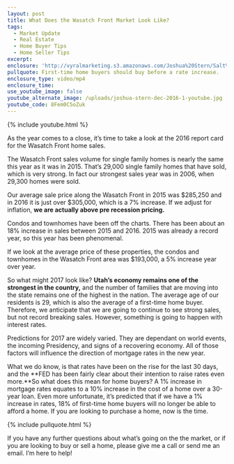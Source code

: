 ```yaml
---
layout: post
title: What Does the Wasatch Front Market Look Like?
tags:
  - Market Update
  - Real Estate
  - Home Buyer Tips
  - Home Seller Tips
excerpt:
enclosure: 'http://vyralmarketing.s3.amazonaws.com/Joshua%20Stern/Salt%20Lake%20County%20Real%20Estate%20Agent-%202016%20Wasatch%20Front%20Market%20Report.mp4'
pullquote: First-time home buyers should buy before a rate increase.
enclosure_type: video/mp4
enclosure_time:
use_youtube_image: false
youtube_alternate_image: /uploads/joshua-stern-dec-2016-1-youtube.jpg
youtube_code: 8Fem0C5oZuk
---
```



{% include youtube.html %}

As the year comes to a close, it’s time to take a look at the 2016 report card for the Wasatch Front home sales.

The Wasatch Front sales volume for single family homes is nearly the same this year as it was in 2015. That’s 29,000 single family homes that have sold, which is very strong. In fact our strongest sales year was in 2006, when 29,300 homes were sold. &nbsp;

Our average sale price along the Wasatch Front in 2015 was $285,250 and in 2016 it is just over $305,000, which is a 7% increase. If we adjust for inflation, **we are actually above pre recession pricing.**

Condos and townhomes have been off the charts. There has been about an 18% increase in sales between 2015 and 2016. 2015 was already a record year, so this year has been phenomenal.

If we look at the average price of these properties, the condos and townhomes in the Wasatch Front area was $193,000, a 5% increase year over year.

So what might 2017 look like? **Utah’s economy remains one of the strongest in the country,** and the number of families that are moving into the state remains one of the highest in the nation. The average age of our residents is 29, which is also the average of a first-time home buyer. Therefore, we anticipate that we are going to continue to see strong sales, but not record breaking sales. However, something is going to happen with interest rates.

Predictions for 2017 are widely varied. They are dependant on world events, the incoming Presidency, and signs of a recovering economy. All of those factors will influence the direction of mortgage rates in the new year.

What we do know, is that rates have been on the rise for the last 30 days, and the **FED has been fairly clear about their intention to raise rates even more.**So what does this mean for home buyers? A 1% increase in mortgage rates equates to a 10% increase in the cost of a home over a 30-year loan. Even more unfortunate, it’s predicted that if we have a 1% increase in rates, 18% of first-time home buyers will no longer be able to afford a home. If you are looking to purchase a home, now is the time.

{% include pullquote.html %}

If you have any further questions about what’s going on the the market, or if you are looking to buy or sell a home, please give me a call or send me an email. I’m here to help!